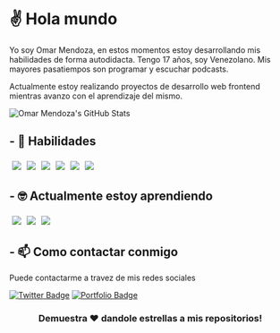 # ✌ Hola mundo

Yo soy Omar Mendoza, en estos momentos estoy desarrollando mis habilidades de forma autodidacta. Tengo 17 años, soy Venezolano. Mis mayores pasatiempos son programar y escuchar podcasts.

Actualmente estoy realizando proyectos de desarrollo web frontend mientras avanzo con el aprendizaje del mismo.

![Omar Mendoza's GitHub Stats](https://github-readme-stats.vercel.app/api?username=mendoza000&show_icons=true)

## - 🧠 Habilidades

<img src="http://img.shields.io/badge/-javascript-black?style=for-the-badge&logo=javascript" style="margin:5px" /><img src="https://img.shields.io/badge/-webpack-black?style=for-the-badge&logo=webpack" style="margin:5px" /><img src="https://img.shields.io/badge/-css-black?style=for-the-badge&logo=css3" style="margin:5px" /><img src="https://img.shields.io/badge/-html-black?style=for-the-badge&logo=html5" style="margin:5px" /><img src="https://img.shields.io/badge/-git-black?style=for-the-badge&logo=git" style="margin:5px" /><img src="https://img.shields.io/badge/-terminal-black?style=for-the-badge&logo=console" style="margin:5px" />



## - 🤓 Actualmente estoy aprendiendo

<img src="https://img.shields.io/badge/-reactjs-black?style=for-the-badge&logo=react" style="margin:5px" /><img src="https://img.shields.io/badge/-python-black?style=for-the-badge&logo=python" style="margin:5px" /><img src="https://img.shields.io/badge/-nodejs-black?style=for-the-badge&logo=nodedotjs" style="margin:5px" />


## - 📫 Como contactar conmigo

Puede contactarme a travez de mis redes sociales

[![Twitter Badge](https://img.shields.io/badge/-nodejs-black?style=for-the-badge&logo=twitter)](https://twitter.com/mendoza000x)
[![Portfolio Badge](http://img.shields.io/badge/revisa-mi-portafilo-orange?style=for-the-badge&logo=google-chrome&logoColor=white)](https://mendoza000.github.io/portafolio)

<div align="center">

### Demuestra ❤️ dandole estrellas a mis repositorios!

</div>

